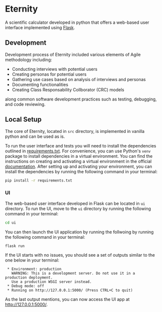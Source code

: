 # Eternity

A scientific calculator developed in python that offers a web-based user interface implemented using [Flask](https://flask.palletsprojects.com/en/2.2.x/).

## Development

Development process of Eternity included various elements of Agile methodology including:

- Conducting interviews with potential users
- Creating personas for potential users
- Gathering use cases based on analysis of interviews and personas
- Documenting functionalities
- Creating Class Responsability Collborator (CRC) models

along common software development practices such as testing, debugging, and code reviewing.

## Local Setup

The core of Eternity, located in `src` directory, is implemented in vanilla python and can be used as is.

To run the user interface and tests you will need to install the dependencies outlined in [requirements.txt](requirements.txt). For convenience, you can use Python's `venv` package to install dependencies in a virtual environment. You can find the instructions on creating and activating a virtual environment in the official [documentation](https://docs.python.org/3.10/library/venv.html). After setting up and activating your environment, you can install the dependencies by running the following command in your terminal:

```bash
pip install -r requirements.txt
```

### UI

The web-based user interface developed in Flask can be located in `ui` directory. To run the UI, move to the `ui` directory by running the following command in your terminal:

```bash
cd ui
```

You can then launch the UI application by running the follwoing by running the following command in your terminal:

```bash
flask run
```

If the UI starts with no issues, you should see a set of outputs similar to the one below in your terminal:

```
 * Environment: production
   WARNING: This is a development server. Do not use it in a production deployment.
   Use a production WSGI server instead.
 * Debug mode: off
 * Running on http://127.0.0.1:5000/ (Press CTRL+C to quit)
```

As the last output mentions, you can now access the UI app at http://127.0.0.1:5000/.
